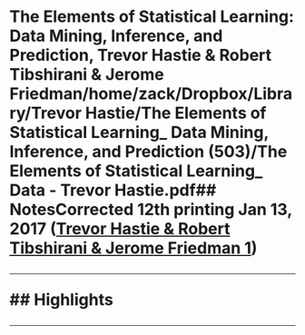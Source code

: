 # The Elements of Statistical Learning: Data Mining, Inference, and Prediction, Trevor Hastie & Robert Tibshirani & Jerome Friedman/home/zack/Dropbox/Library/Trevor Hastie/The Elements of Statistical Learning_ Data Mining, Inference, and Prediction (503)/The Elements of Statistical Learning_ Data - Trevor Hastie.pdf## NotesCorrected 12th printing Jan 13, 2017 (<a href="file:////home/zack/Dropbox/Library/Trevor Hastie/The Elements of Statistical Learning_ Data Mining, Inference, and Prediction (503)/The Elements of Statistical Learning_ Data - Trevor Hastie.pdf#page=1" target="_blank">Trevor Hastie & Robert Tibshirani & Jerome Friedman 1</a>)</p><hr>## Highlights<hr>